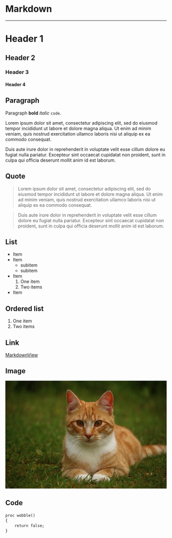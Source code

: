 # Markdown
---
# Header 1
## Header 2
### Header 3
#### Header 4

## Paragraph
Paragraph **bold** *italic* `code`.

Lorem ipsum dolor sit amet, consectetur adipiscing elit, sed do
eiusmod tempor incididunt ut labore et dolore magna aliqua. Ut enim ad
minim veniam, quis nostrud exercitation ullamco laboris nisi ut
aliquip ex ea commodo consequat.

Duis aute irure dolor in reprehenderit in voluptate velit esse cillum
dolore eu fugiat nulla pariatur. Excepteur sint occaecat cupidatat non
proident, sunt in culpa qui officia deserunt mollit anim id est
laborum.

## Quote
>Lorem ipsum dolor sit amet, consectetur adipiscing elit, sed do
eiusmod tempor incididunt ut labore et dolore magna aliqua. Ut enim ad
minim veniam, quis nostrud exercitation ullamco laboris nisi ut
aliquip ex ea commodo consequat.

>Duis aute irure dolor in reprehenderit in voluptate velit esse cillum
dolore eu fugiat nulla pariatur. Excepteur sint occaecat cupidatat non
proident, sunt in culpa qui officia deserunt mollit anim id est
laborum.

## List
* Item
* Item
  + subitem
  + subitem
* Item
  1. One item
  2. Two items
* Item

## Ordered list
1. One item
2. Two items

## Link
[MarkdownView](https://github.com/billthefarmer/MarkdownView)

## Image
![cat](cat.jpg)

## Code
    proc wobble()
    {
        return false;
    }
